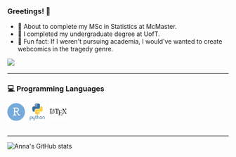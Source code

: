 ### Greetings! 👋
- :closed_book: About to complete my MSc in Statistics at McMaster.
- :blue_book: I completed my undergraduate degree at UofT.
- :shit: Fun fact: If I weren't pursuing academia, I would've wanted to create webcomics in the tragedy genre.

<p>
 <a href="https://www.linkedin.com/in/anna-ly-statistics-specialist/"><img src="https://img.shields.io/badge/LinkedIn-blue?style=for-the-badge&logo=linkedin&logoColor=white" /></a>&nbsp;&nbsp;&nbsp;&nbsp;
<p>

***

### :computer: Programming Languages
<div>
  <img src="https://github.com/devicons/devicon/blob/master/icons/rstudio/rstudio-original.svg" title="r" alt="r" width="40" height="40"/>&nbsp;
  <img src="https://github.com/devicons/devicon/blob/master/icons/python/python-original-wordmark.svg" title="Python" alt="Python" width="40" height="40"/>&nbsp;
  <img src="https://github.com/devicons/devicon/blob/master/icons/latex/latex-original.svg" title="LaTeX" alt="LaTeX" width="40" height="40"/>&nbsp;
</div>
<br>

***

![Anna's GitHub stats](https://github-readme-stats.vercel.app/api?username=annahuynhly&show_icons=true&theme=tokyonight)
